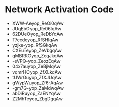 # Network Activation Code
* XWW-Aeyop_ReOi0qAw
* JUqEbOyop_Re06IqAw
* 62DUeOyop_ReDbYqAw
* T7ccdeyop_RfSHIqAw
* yzjke-yop_RfSGkqAw
* CXEuTeyop_ZeVbgqAw
* qMBRROyop_ZeqJkqAw
* -eVPQ-yop_ZeozEqAw
* 04x7auyop_ZeBjMqAw
* vqmrHOyop_ZfXLkqAw
* tUWrGuyop_ZfXJUqAw
* gWypWuyop_Zf6-AqAw
* -gm7G-yop_ZaMdwqAw
* abDiRuyop_ZaENYqAw
* Z2MhTeyop_ZbgDgqAw